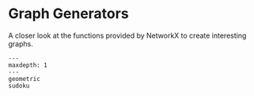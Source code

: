 

# Graph Generators

A closer look at the functions provided by NetworkX to create interesting
graphs.

```{toctree}
---
maxdepth: 1
---
geometric
sudoku
```

